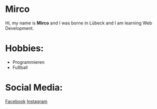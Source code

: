 # Mirco
Hi, my name is **Mirco** and I was borne in Lübeck and I am learning Web Development.

# Hobbies:
- Programmieren
- Fußball

# Social Media: 
[Facebook](www.facebook.de) 
[Instagram](www.instagram.de) 
